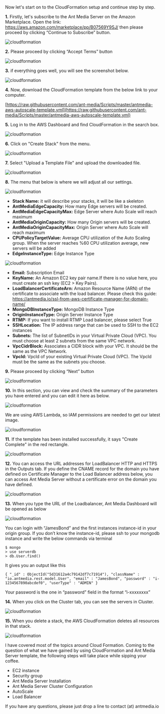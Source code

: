Now let's start on to the CloudFormation setup and continue step by step.

**1.** Firstly, let's subscribe to the Ant Media Server on the Amazon Marketplace. Open the link: https://aws.amazon.com/marketplace/pp/B07569Y9SJ/ then please proceed by clicking “Continue to Subscribe” button.

![cloudformation](images/cloudformation/cloudformation-marketplace-1.png)

**2.** Please proceed by clicking “Accept Terms” button

![cloudformation](images/cloudformation/cloudformation-marketplace-2.png)

**3.** if everything goes well, you will see the screenshot below.

![cloudformation](images/cloudformation/cloudformation-marketplace-3.png)

**4.** Now, download the CloudFormation template from the below link to your computer.

[https://raw.githubusercontent.com/ant-media/Scripts/master/antmedia-aws-autoscale-template.yml](https://raw.githubusercontent.com/ant-media/Scripts/master/antmedia-aws-autoscale-template.yml)

**5.** Log in to the AWS Dashboard and find CloudFormation in the search box.

![cloudformation](images/cloudformation/AntMedia-CloudFormation-1.png)

**6.** Click on "Create Stack" from the menu.

![cloudformation](images/cloudformation/AntMedia-CloudFormation-2.png)

**7.** Select "Upload a Template File" and upload the downloaded file.

![cloudformation](images/cloudformation/AntMedia-CloudFormation-3.png)

**8.** The menu that below is where we will adjust all our settings.

![cloudformation](images/cloudformation/AntMedia-CloudFormation-4.png)

- **Stack Name:** it will describe your stacks, it will be like a skeleton
- **AntMediaEdgeCapacity:** How many Edge servers will be created.
- **AntMediaEdgeCapacityMax:** Edge Server where Auto Scale will reach maximum
- **AntMediaOriginCapacity:** How many Origin servers will be created.
- **AntMediaOriginCapacityMax:** Origin Server where Auto Scale will reach maximum
- **CPUPolicyTargetValue:** Average CPU utilization of the Auto Scaling group. When the server reaches %60 CPU utilization average, new servers will be added
- **EdgeInstanceType:** Edge Instance Type

![cloudformation](images/cloudformation/AntMedia-CloudFormation-4-1.png)

- **Email:** Subscription Email
- **KeyName:** An Amazon EC2 key pair name.If there is no value here, you must create an ssh key (EC2 > Key Pairs).
- **LoadBalancerCertificateArn:** Amazon Resource Name (ARN) of the certificate to associate with the load balancer. Please check this guide: https://antmedia.io/ssl-from-aws-certificate-manager-for-domain-name/
- **MongoDBInstanceType:** MongoDB Instance Type
- **OriginInstanceType:** Origin Server Instance Type
- **RTMP:** If you want to install RTMP Load balancer, please select True
- **SSHLocation:** The IP address range that can be used to SSH to the EC2 instances
- **Subnets:** The list of SubnetIDs in your Virtual Private Cloud (VPC). You must choose at least 2 subnets from the same VPC network.
- **VpcCidrBlock:** Associates a CIDR block with your VPC. It should be the same as the VPC Network.
- **VpcId:** VpcId of your existing Virtual Private Cloud (VPC). The VpcId must be the same as the subnets you choose.

**9.** Please proceed by clicking “Next” button

![cloudformation](images/cloudformation/AntMedia-CloudFormation-5.png)

**10.** In this section, you can view and check the summary of the parameters you have entered and you can edit it here as below.

![cloudformation](images/cloudformation/AntMedia-CloudFormation-6.png)

We are using AWS Lambda, so IAM permissions are needed to get our latest image.

![cloudformation](images/cloudformation/AntMedia-CloudFormation-6-1.png)

**11.** If the template has been installed successfully, it says "Create Complete" in the red rectangle.

![cloudformation](images/cloudformation/AntMedia-CloudFormation-7.png)

**12.** You can access the URL addresses for LoadBalancer HTTP and HTTPS in the Outputs tab. If you define the CNAME record for the domain you have defined on Certificate Manager to the Load Balancer address below, you can access Ant Media Server without a certificate error on the domain you have defined.

![cloudformation](images/cloudformation/AntMedia-CloudFormation-8.png)

**13.** When you type the URL of the Loadbalancer, Ant Media Dashboard will be opened as below

![cloudformation](images/cloudformation/login.png)

You can login with “JamesBond” and the first instances  instance-id in your origin group. If you don’t know the instance-id, please ssh to your mongodb instance and write the below commands via terminal

```
$ mongo
> use serverdb
> db.User.find()
```

It gives you an output like this

`{ "_id" : ObjectId("5d31612a4c79142df7c71914"), "className" : "io.antmedia.rest.model.User", "email" : "JamesBond", "password" : "i-1234567890abcdef0", "userType" : "ADMIN" }`

Your password is the one in “password” field in the format “i-xxxxxxxx”

**14.** When you click on the Cluster tab, you can see the servers in Cluster.

![cloudformation](images/cloudformation/AntMedia-CloudFormation-9.png)

**15.** When you delete a stack, the AWS CloudFormation deletes all resources in that stack.

![cloudformation](images/cloudformation/AntMedia-CloudFormation-10.png)

I have covered most of the topics around Cloud Formation. Coming to the question of what we have gained by using CloudFormation and Ant Media Server template, the following steps will take place while sipping your coffee.

- EC2 instance
- Security group
- Ant Media Server Installation
- Ant Media Server Cluster Configuration
- AutoScale
- Load Balancer

If you have any questions, please just drop a line to contact (at) antmedia.io
